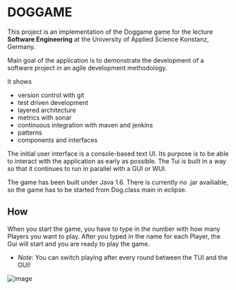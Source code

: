 DOGGAME
==============

<p>This project is an implementation of the Doggame game for the lecture <strong>Software Engineering</strong> at the University of Applied Science Konstanz, Germany.</p>

<p>Main goal of the application is to demonstrate the development of a software project in an agile development methodology. </p>

<p>It shows </p>

<ul>
<li>version control with git </li>
<li>test driven development</li>
<li>layered architecture</li>
<li>metrics with sonar</li>
<li>continuous integration with maven and jenkins</li>
<li>patterns</li>
<li>components and interfaces</li>
</ul><p>The initial user interface is a console-based text UI. Its purpose is to be able to interact with the application as early as possible. 
The Tui is built in a way so that it continues to run in parallel with a GUI or WUI.

The game has been built under Java 1.6. There is currently no .jar availiable, so the game has to be started from Dog.class main in eclipse.

## How
When you start the game, you have to type in the number with how many Players you want to play. After you typed in the name for each Player, the Gui will start and you are ready to play the game.

* *Note*: You can switch playing after every round between the TUI and the GUI!

![image](https://raw.github.com/miofferg/de.htwg.se.dog/master/de.htwg.se.dog/src/resources/dog_game.JPG)

</p></article>
  </div>

  </div>
</div>

